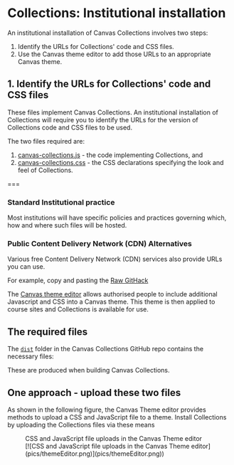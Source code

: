 # Collections: Institutional installation

An institutional installation of Canvas Collections involves two steps:

1. Identify the URLs for Collections' code and CSS files.
2. Use the Canvas theme editor to add those URLs to an appropriate  Canvas theme.

## 1. Identify the URLs for Collections' code and CSS files

These files implement Canvas Collections. An institutional installation of Collections will require you to identify the URLs for the version of Collections code and CSS files to be used.

The two files required are:

1. [canvas-collections.js](https://github.com/djplaner/canvas-collections/blob/main/dist/canvas-collections.js) - the code implementing Collections, and
2. [canvas-collections.css](https://github.com/djplaner/canvas-collections/blob/main/dist/canvas-collections.css) - the CSS declarations specifying the look and feel of Collections.

=== 

### Standard Institutional practice

Most institutions will have specific policies and practices governing which, how and where such files will be hosted. 

### Public Content Delivery Network (CDN) Alternatives

Various free Content Delivery Network (CDN) services also provide URLs you can use.

For example, copy and pasting the [Raw GitHack](https://raw.githack.com)





The [Canvas theme editor](https://community.canvaslms.com/t5/Video-Guide/Theme-Editor-Admins/ta-p/383021) allows authorised people to include additional Javascript and CSS into a Canvas theme. This theme is then applied to course sites and Collections is available for use.

## The required files

The [`dist`](https://github.com/djplaner/canvas-collections/tree/main/dist) folder in the Canvas Collections GitHub repo contains the necessary files:


These are produced when building Canvas Collections.

## One approach - upload these two files

As shown in the following figure, the Canvas Theme editor provides methods to upload a CSS and JavaScript file to a theme. Install Collections by uploading the Collections files via these means

<figure markdown>
<figcaption>CSS and JavaScript file uploads in the Canvas Theme editor</figcaption>
[![CSS and JavaScript file uploads in the Canvas Theme editor](pics/themeEditor.png)](pics/themeEditor.png))  
</figure>
